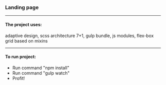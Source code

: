 ### Landing page  

___

#### The project uses:
adaptive design,
scss architecture 7+1,
gulp bundle,
js modules,
flex-box grid based on mixins
____

#### To run project:
* Run command "npm install"
* Run command "gulp watch"
* Profit!

